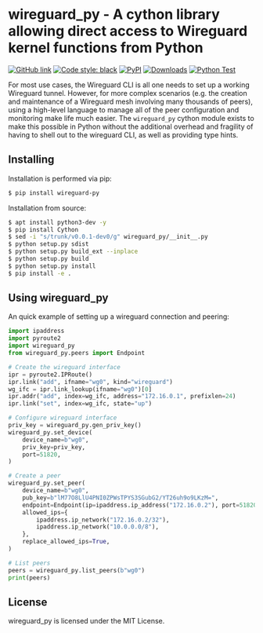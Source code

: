 # wireguard_py - A cython library allowing direct access to Wireguard kernel functions from Python

[![GitHub link](https://img.shields.io/badge/GitHub-facebookincubator%2Fwireguard_py-blue.svg)](https://github.com/facebookincubator/wireguard_py)
[![Code style: black](https://img.shields.io/badge/code%20style-black-000000.svg)](https://github.com/ambv/black)
[![PyPI](https://img.shields.io/pypi/v/wireguard_py)](https://pypi.org/project/wireguard_py/)
[![Downloads](https://pepy.tech/badge/wireguard_py/week)](https://pepy.tech/project/wireguard_py/week)
[![Python Test](https://github.com/arnavdas88/wireguard_py/actions/workflows/python-test.yml/badge.svg)](https://github.com/arnavdas88/wireguard_py/actions/workflows/python-test.yml)

For most use cases, the Wireguard CLI is all one needs to set up a working Wireguard tunnel.  However, for more complex scenarios (e.g. the creation and maintenance of a
Wireguard mesh involving many thousands of peers), using a high-level language to manage all of the peer configuration and monitoring make life much easier.  The `wireguard_py`
cython module exists to make this possible in Python without the additional overhead and fragility of having to shell out to the wireguard CLI, as well as providing type hints.

## Installing

Installation is performed via pip:

```sh
$ pip install wireguard-py
```

Installation from source:

```sh
$ apt install python3-dev -y
$ pip install Cython
$ sed -i "s/trunk/v0.0.1-dev0/g" wireguard_py/__init__.py
$ python setup.py sdist
$ python setup.py build_ext --inplace
$ python setup.py build
$ python setup.py install
$ pip install -e .
```


## Using wireguard_py

An quick example of setting up a wireguard connection and peering:


```python
import ipaddress
import pyroute2
import wireguard_py
from wireguard_py.peers import Endpoint

# Create the wireguard interface
ipr = pyroute2.IPRoute()
ipr.link("add", ifname="wg0", kind="wireguard")
wg_ifc = ipr.link_lookup(ifname="wg0")[0]
ipr.addr("add", index=wg_ifc, address="172.16.0.1", prefixlen=24)
ipr.link("set", index=wg_ifc, state="up")

# Configure wireguard interface
priv_key = wireguard_py.gen_priv_key()
wireguard_py.set_device(
    device_name=b"wg0",
    priv_key=priv_key,
    port=51820,
)

# Create a peer
wireguard_py.set_peer(
    device_name=b"wg0",
    pub_key=b"lM77O8LlU4PNI0ZPWsTPYS3SGubG2/YT26uh9o9LKzM=",
    endpoint=Endpoint(ip=ipaddress.ip_address("172.16.0.2"), port=51820),
    allowed_ips={
        ipaddress.ip_network("172.16.0.2/32"),
        ipaddress.ip_network("10.0.0.0/8"),
    },
    replace_allowed_ips=True,
)

# List peers
peers = wireguard_py.list_peers(b"wg0")
print(peers)
```

## License

wireguard_py is licensed under the MIT License.
